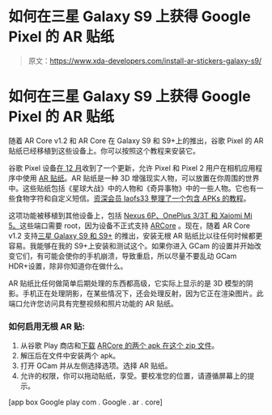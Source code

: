 # 如何在三星 Galaxy S9 上获得 Google Pixel 的 AR 贴纸

> 原文：<https://www.xda-developers.com/install-ar-stickers-galaxy-s9/>

# 如何在三星 Galaxy S9 上获得 Google Pixel 的 AR 贴纸

随着 AR Core v1.2 和 AR Core 在 Galaxy S9 和 S9+上的推出，谷歌 Pixel 的 AR 贴纸已经移植到这些设备上。你可以按照这个教程来安装它。

谷歌 Pixel 设备[在 12 月](https://www.xda-developers.com/googles-ar-stickers-pixel-and-pixel-2/)收到了一个更新，允许 Pixel 和 Pixel 2 用户在相机应用程序中使用 [AR 贴纸](https://blog.google/products/pixel/more-reasons-love-your-pixel-phone/)。AR 贴纸是一种 3D 增强现实人物，可以放置在你周围的世界中。这些贴纸包括《星球大战》中的人物和《奇异事物》中的一些人物。它也有一些食物字符和自定义短信。[资深会员 laofs33 整理了一个包含 APKs 的教程](https://forum.xda-developers.com/galaxy-s9/themes/app-google-pixel-ar-stickers-galaxy-s9-t3770135)。

这项功能被移植到其他设备上，包括 [Nexus 6P、OnePlus 3/3T 和 Xaiomi Mi 5。](https://www.xda-developers.com/enable-google-pixel-ar-stickers-nexus-5x-nexus-6p-oneplus-3-xiaomi-mi-5/)这些端口需要 root，因为设备不正式支持 [ARCore](https://www.xda-developers.com/arcore-1-2-cloud-anchors-vertical-plane-detection/) 。现在，随着 AR Core v1.2 支持[三星 Galaxy S9 和 S9+](https://www.xda-developers.com/arcore-support-samsung-galaxy-s9/) 的推出，安装无根 AR 贴纸比以往任何时候都更容易。我能够在我的 S9+上安装和测试这个。如果你进入 GCam 的设置并开始改变它们，有可能会使你的手机崩溃，导致重启，所以尽量不要乱动 GCam HDR+设置，除非你知道你在做什么。

AR 贴纸比任何做简单后期处理的东西都高级，它实际上显示的是 3D 模型的阴影。手机正在处理阴影，在某些情况下，还会处理反射，因为它正在渲染图片。此端口允许您访问具有完整视频和照片功能的 AR 贴纸。

### 如何启用无根 AR 贴:

1.  从谷歌 Play 商店和[下载](https://www.androidfilehost.com/?fid=746163614322264605) [ARCore 的两个 apk 在这个 zip 文件](https://play.google.com/store/apps/details?id=com.google.ar.core)。
2.  解压后在文件中安装两个 apk。
3.  打开 GCam 并从左侧选择选项。选择 AR 贴纸。
4.  允许的权限，你可以拖动贴纸，享受。要校准您的位置，请遵循屏幕上的提示。

[app box Google play com . Google . ar . core]
